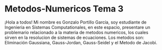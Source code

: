 # Metodos-Numericos Tema 3

¡Hola a todos! Mi nombre es Gonzalo Portillo García, soy estudiante de Ingenieria en Sistemas Computationales, en este espacio, presentare un problemario relacionado a la materia de metodos numericos, los cuales sirven en la resolucion de sistemas de ecuaciones. Los metodos son: Eliminación Gaussiana, Gauss-Jordan, Gauss-Seidel y el Metodo de Jacobi.
